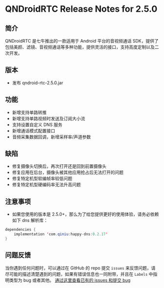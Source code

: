 # QNDroidRTC Release Notes for 2.5.0

## 简介

QNDroidRTC 是七牛推出的一款适用于 Android 平台的音视频通话 SDK，提供了包括美颜、滤镜、音视频通话等多种功能，提供灵活的接口，支持高度定制以及二次开发。

## 版本

- 发布 qndroid-rtc-2.5.0.jar

## 功能

- 新增支持单路转推
- 新增支持单路视频时发送及订阅大小流
- 支持设置自定义 DNS 服务
- 新增通话模式配置接口
- 音频采集数据回调，新增采样率/声道参数

## 缺陷

- 修复摄像头切换后，再次打开还是回到前置摄像头
- 修复应用在后台，摄像头被其他应用抢占后无法打开的问题
- 修复特定机型软编帧率较低问题
- 修复特定机型硬编码率无法升高问题

## 注意事项
- 如果您使用的版本是 2.5.0+，那么为了给您提供更好的使用体验，请务必依赖如下 dns 解析库：

```java
dependencies {
    implementation 'com.qiniu:happy-dns:0.2.17'
}
```

## 问题反馈

当你遇到任何问题时，可以通过在 GitHub 的 repo 提交 `issues` 来反馈问题，请尽可能的描述清楚遇到的问题，如果有错误信息也一同附带，并且在 ```Labels``` 中指明类型为 bug 或者其他。 [通过这里查看已有的 issues 和提交 bug](https://github.com/pili-engineering/QNRTC-Android/issues)
